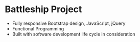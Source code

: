 # Battleship Project

* Fully responsive Bootstrap design, JavaScript, jQuery 
* Functional Programming
* Built with software development life cycle in consideration
